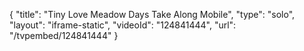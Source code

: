 {
    "title": "Tiny Love Meadow Days Take Along Mobile",
    "type": "solo",
    "layout": "iframe-static",
    "videoId": "124841444",
    "url": "\/tvpembed\/124841444"
}